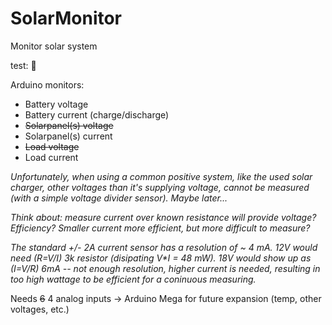 # SolarMonitor
Monitor solar system

test: :tokyo_tower: 

Arduino monitors:
* Battery voltage
* Battery current (charge/discharge)
* ~~Solarpanel(s) voltage~~
* Solarpanel(s) current
* ~~Load voltage~~
* Load current

_Unfortunately, when using a common positive system, like the used solar charger, other voltages than it's supplying voltage, cannot be measured (with a simple voltage divider sensor). Maybe later..._

_Think about: measure current over known resistance will provide voltage? Efficiency? Smaller current more efficient, but more difficult to measure?_

_The standard +/- 2A current sensor has a resolution of ~ 4 mA. 12V would need (R=V/I) 3k resistor (disipating V*I = 48 mW). 18V would show up as (I=V/R) 6mA -- not enough resolution, higher current is needed, resulting in too high wattage to be efficient for a coninuous measuring._



Needs ~~6~~ 4 analog inputs -> Arduino Mega for future expansion (temp, other voltages, etc.)
